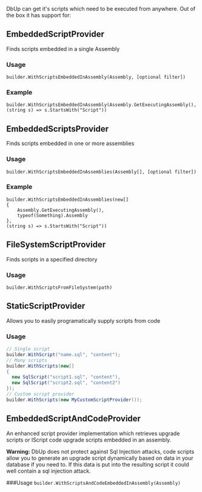 DbUp can get it's scripts which need to be executed from anywhere. Out of the box it has support for:

## EmbeddedScriptProvider
Finds scripts embedded in a single Assembly
### Usage
`builder.WithScriptsEmbeddedInAssembly(Assembly, [optional filter])`
### Example
`builder.WithScriptsEmbeddedInAssembly(Assembly.GetExecutingAssembly(), (string s) => s.StartsWith("Script"))`

## EmbeddedScriptsProvider
Finds scripts embedded in one or more assemblies
### Usage
`builder.WithScriptsEmbeddedInAssemblies(Assembly[], [optional filter])`
### Example

```
builder.WithScriptsEmbeddedInAssemblies(new[]
{
    Assembly.GetExecutingAssembly(),
    typeof(Something).Assembly
},
(string s) => s.StartsWith("Script"))
```

## FileSystemScriptProvider
Finds scripts in a specified directory
### Usage
`builder.WithScriptsFromFileSystem(path)`

## StaticScriptProvider
Allows you to easily programatically supply scripts from code

### Usage
``` csharp
// Single script
builder.WithScript("name.sql", "content");
// Many scripts
builder.WithScripts(new[]
{
  new SqlScript("script1.sql", "content"),
  new SqlScript("script2.sql", "content2")
});
// Custom script provider
builder.WithScripts(new MyCustomScriptProvider());
```

## EmbeddedScriptAndCodeProvider
An enhanced script provider implementation which retrieves upgrade scripts or IScript code upgrade scripts embedded in an assembly.

**Warning:** DbUp does not protect against Sql Injection attacks, code scripts allow you to generate an upgrade script dynamically based on data in your database if you need to. If this data is put into the resulting script it could well contain a sql injection attack.

###Usage
`builder.WithScriptsAndCodeEmbeddedInAssembly(Assembly)`
